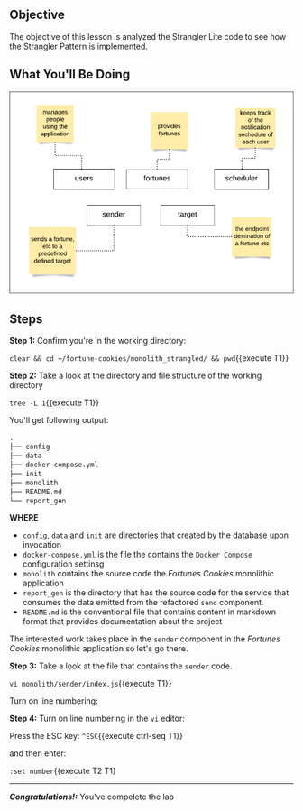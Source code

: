 ## Objective
The objective of this lesson is analyzed the Strangler Lite code to see how the Strangler Pattern is implemented.

## What You'll Be Doing

![Fortune Cookies Components](mstran-007/assets/basic-architecture-components.png)

## Steps

**Step 1:** Confirm you're in the working directory:

`clear && cd ~/fortune-cookies/monolith_strangled/ && pwd`{{execute T1}}

**Step 2:** Take a look at the directory and file structure of the working directory

`tree -L 1`{{execute T1}}

You'll get following output:

```
.
├── config
├── data
├── docker-compose.yml
├── init
├── monolith
├── README.md
└── report_gen

```

**WHERE**

* `config`, `data` and `init` are directories that created by the database upon invocation
* `docker-compose.yml` is the file the contains the `Docker Compose` configuration settinsg
* `monolith` contains the source code the *Fortunes Cookies* monolithic application
* `report_gen` is the directory that has the source code for the service that consumes the data emitted from the refactored `send` component.
* `README.md` is the conventional file that contains content in markdown format that provides documentation about the project

The interested work takes place in the `sender` component in the *Fortunes Cookies* monolithic application so let's go there.

**Step 3:** Take a look at the file that contains the `sender` code. 

`vi monolith/sender/index.js`{{execute T1}}

Turn on line numbering:

**Step 4:** Turn on line numbering in the `vi` editor:

Press the ESC key: `^ESC`{{execute ctrl-seq T1}}

and then enter:

`:set number`{{execute T2 T1}

---

***Congratulations!:*** You've compelete the lab 